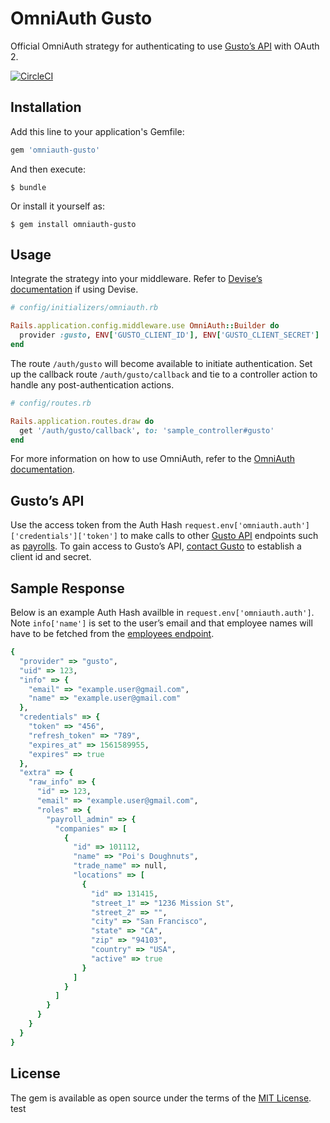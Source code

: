 # OmniAuth Gusto

Official OmniAuth strategy for authenticating to use [Gusto’s API](https://docs.gusto.com/) with OAuth 2.

[![CircleCI](https://circleci.com/gh/Gusto/omniauth-gusto.svg?style=shield&circle-token=909a0685695a00064b3ebc9c3374a61ea85d8cf0)](https://circleci.com/gh/Gusto/omniauth-gusto)

## Installation

Add this line to your application's Gemfile:

```ruby
gem 'omniauth-gusto'
```

And then execute:

    $ bundle

Or install it yourself as:

    $ gem install omniauth-gusto

## Usage

Integrate the strategy into your middleware. Refer to [Devise’s documentation](https://github.com/plataformatec/devise/wiki/OmniAuth:-Overview) if using Devise.

```ruby
# config/initializers/omniauth.rb

Rails.application.config.middleware.use OmniAuth::Builder do
  provider :gusto, ENV['GUSTO_CLIENT_ID'], ENV['GUSTO_CLIENT_SECRET']
end
```

The route `/auth/gusto` will become available to initiate authentication.
Set up the callback route `/auth/gusto/callback` and tie to a controller action
to handle any post-authentication actions.

```ruby
# config/routes.rb

Rails.application.routes.draw do
  get '/auth/gusto/callback', to: 'sample_controller#gusto'
end

```

For more information on how to use OmniAuth, refer to the [OmniAuth documentation](https://github.com/omniauth/omniauth).

## Gusto’s API
Use the access token from the Auth Hash `request.env['omniauth.auth']['credentials']['token']` to
make calls to other [Gusto API](https://docs.gusto.com/) endpoints
such as [payrolls](https://docs.gusto.com/v1/payrolls).
To gain access to Gusto’s API, [contact Gusto](https://gusto.com/about/contact) to establish a client id and secret.

## Sample Response

Below is an example Auth Hash availble in `request.env['omniauth.auth']`. Note `info['name']` is set to the user’s email and that employee names will have to be fetched from the [employees endpoint](https://docs.gusto.com/v1/employees).

```ruby
{
  "provider" => "gusto",
  "uid" => 123,
  "info" => {
    "email" => "example.user@gmail.com",
    "name" => "example.user@gmail.com"
  },
  "credentials" => {
    "token" => "456",
    "refresh_token" => "789",
    "expires_at" => 1561589955,
    "expires" => true
  },
  "extra" => {
    "raw_info" => {
      "id" => 123,
      "email" => "example.user@gmail.com",
      "roles" => {
        "payroll_admin" => {
          "companies" => [
            {
              "id" => 101112,
              "name" => "Poi's Doughnuts",
              "trade_name" => null,
              "locations" => [
                {
                  "id" => 131415,
                  "street_1" => "1236 Mission St",
                  "street_2" => "",
                  "city" => "San Francisco",
                  "state" => "CA",
                  "zip" => "94103",
                  "country" => "USA",
                  "active" => true
                }
              ]
            }
          ]
        }
      }
    }
  }
}
```

## License

The gem is available as open source under the terms of the [MIT License](https://opensource.org/licenses/MIT).
test

